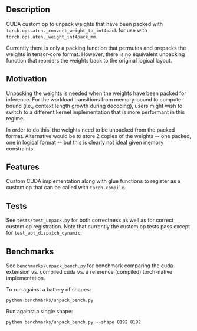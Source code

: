 ## Description

CUDA custom op to unpack weights that have been packed with `torch.ops.aten._convert_weight_to_int4pack` for use with `torch.ops.aten._weight_int4pack_mm`.  

Currently there is only a packing function that permutes and prepacks the weights in tensor-core format.  However, there is no equivalent unpacking function that reorders the weights back to the original logical layout.

## Motivation
Unpacking the weights is needed when the weights have been packed for inference.  For the workload transitions from memory-bound to compute-bound (i.e., context length growth during decoding), users might wish to switch to a different kernel implementation that is more performant in this regime.  

In order to do this, the weights need to be unpacked from the packed format.  Alternative would be to store 2 copies of the weights -- one packed, one in logical format -- but this is clearly not ideal given memory constraints.

## Features
Custom CUDA implementation along with glue functions to register as a custom op that can be called with `torch.compile`.

## Tests
See `tests/test_unpack.py` for both correctness as well as for correct custom op registration.  Note that currently the custom op tests pass except for `test_aot_dispatch_dynamic`.

## Benchmarks
See `benchmarks/unpack_bench.py` for benchmark comparing the cuda extension vs. compiled cuda vs. a reference (compiled) torch-native implementation.

To run against a battery of shapes:
```
python benchmarks/unpack_bench.py
```

Run against a single shape:
```
python benchmarks/unpack_bench.py --shape 8192 8192
```
